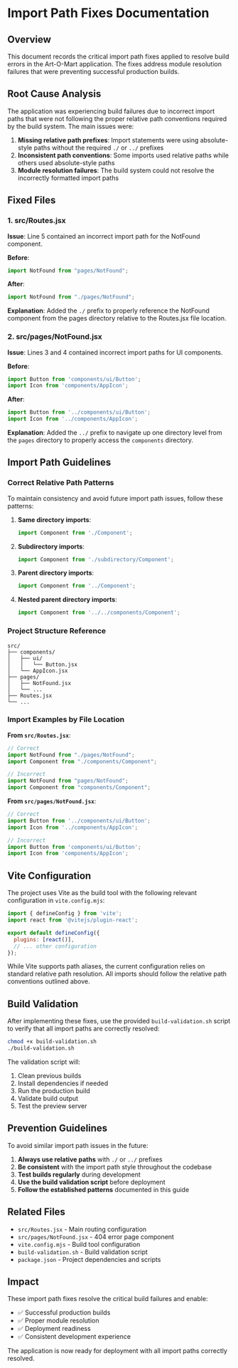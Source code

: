 # Import Path Fixes Documentation

## Overview

This document records the critical import path fixes applied to resolve build errors in the Art-O-Mart application. The fixes address module resolution failures that were preventing successful production builds.

## Root Cause Analysis

The application was experiencing build failures due to incorrect import paths that were not following the proper relative path conventions required by the build system. The main issues were:

1. **Missing relative path prefixes**: Import statements were using absolute-style paths without the required `./` or `../` prefixes
2. **Inconsistent path conventions**: Some imports used relative paths while others used absolute-style paths
3. **Module resolution failures**: The build system could not resolve the incorrectly formatted import paths

## Fixed Files

### 1. src/Routes.jsx

**Issue**: Line 5 contained an incorrect import path for the NotFound component.

**Before**:
```javascript
import NotFound from "pages/NotFound";
```

**After**:
```javascript
import NotFound from "./pages/NotFound";
```

**Explanation**: Added the `./` prefix to properly reference the NotFound component from the pages directory relative to the Routes.jsx file location.

### 2. src/pages/NotFound.jsx

**Issue**: Lines 3 and 4 contained incorrect import paths for UI components.

**Before**:
```javascript
import Button from 'components/ui/Button';
import Icon from 'components/AppIcon';
```

**After**:
```javascript
import Button from '../components/ui/Button';
import Icon from '../components/AppIcon';
```

**Explanation**: Added the `../` prefix to navigate up one directory level from the `pages` directory to properly access the `components` directory.

## Import Path Guidelines

### Correct Relative Path Patterns

To maintain consistency and avoid future import path issues, follow these patterns:

1. **Same directory imports**:
   ```javascript
   import Component from './Component';
   ```

2. **Subdirectory imports**:
   ```javascript
   import Component from './subdirectory/Component';
   ```

3. **Parent directory imports**:
   ```javascript
   import Component from '../Component';
   ```

4. **Nested parent directory imports**:
   ```javascript
   import Component from '../../components/Component';
   ```

### Project Structure Reference

```
src/
├── components/
│   ├── ui/
│   │   └── Button.jsx
│   └── AppIcon.jsx
├── pages/
│   ├── NotFound.jsx
│   └── ...
├── Routes.jsx
└── ...
```

### Import Examples by File Location

**From `src/Routes.jsx`**:
```javascript
// Correct
import NotFound from "./pages/NotFound";
import Component from "./components/Component";

// Incorrect
import NotFound from "pages/NotFound";
import Component from "components/Component";
```

**From `src/pages/NotFound.jsx`**:
```javascript
// Correct
import Button from '../components/ui/Button';
import Icon from '../components/AppIcon';

// Incorrect
import Button from 'components/ui/Button';
import Icon from 'components/AppIcon';
```

## Vite Configuration

The project uses Vite as the build tool with the following relevant configuration in `vite.config.mjs`:

```javascript
import { defineConfig } from 'vite';
import react from '@vitejs/plugin-react';

export default defineConfig({
  plugins: [react()],
  // ... other configuration
});
```

While Vite supports path aliases, the current configuration relies on standard relative path resolution. All imports should follow the relative path conventions outlined above.

## Build Validation

After implementing these fixes, use the provided `build-validation.sh` script to verify that all import paths are correctly resolved:

```bash
chmod +x build-validation.sh
./build-validation.sh
```

The validation script will:
1. Clean previous builds
2. Install dependencies if needed
3. Run the production build
4. Validate build output
5. Test the preview server

## Prevention Guidelines

To avoid similar import path issues in the future:

1. **Always use relative paths** with `./` or `../` prefixes
2. **Be consistent** with the import path style throughout the codebase
3. **Test builds regularly** during development
4. **Use the build validation script** before deployment
5. **Follow the established patterns** documented in this guide

## Related Files

- `src/Routes.jsx` - Main routing configuration
- `src/pages/NotFound.jsx` - 404 error page component  
- `vite.config.mjs` - Build tool configuration
- `build-validation.sh` - Build validation script
- `package.json` - Project dependencies and scripts

## Impact

These import path fixes resolve the critical build failures and enable:
- ✅ Successful production builds
- ✅ Proper module resolution
- ✅ Deployment readiness
- ✅ Consistent development experience

The application is now ready for deployment with all import paths correctly resolved.